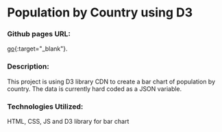 # Population by Country using D3

### Github pages URL:
[go](https://gzahid.github.io/Population-by-Country-using-D3/){:target="_blank"}.

### Description:
This project is using D3 library CDN to create a bar chart of population by country. The data is currently hard coded as a JSON variable. 

### Technologies Utilized: 
HTML, CSS, JS and D3 library for bar chart 
